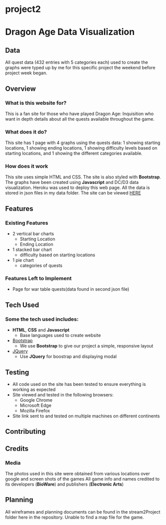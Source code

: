 # project2
# Dragon Age Data Visualization

## Data

All quest data (432 entries with 5 categories each) used to create the graphs were typed up by me for this specific project the weekend before project week began. 
 
## Overview
 
### What is this website for?
 
This is a fan site for those who have played Dragon Age: Inquisition who want in depth details about all the quests available throughout the game.
 
### What does it do?
 
This site has 1 page with 4 graphs using the quests data: 1 showing starting locations, 1 showing ending locations, 1 showing difficulty levels based on starting locations, and 1 showing the different categories available.
 
### How does it work
 
This site uses simple HTML and CSS. The site is also styled with **Bootstrap**. The graphs have been created using **Javascript** and DC/D3 data visualization. Heroku was used to deploy this web page. All the data is stored in json files in my data folder. The site can be viewed [HERE](https://dragonagequests.herokuapp.com)

## Features
 
### Existing Features
- 2 vertical bar charts
    - Starting Location
    - Ending Location
- 1 stacked bar chart
    - difficulty based on starting locations
- 1 pie chart
    - categories of quests

### Features Left to Implement
- Page for war table quests(data found in second json file)

## Tech Used

### Some the tech used includes:
- **HTML**, **CSS** and **Javascript**
  - Base languages used to create website
- [Bootstrap](http://getbootstrap.com/)
    - We use **Bootstrap** to give our project a simple, responsive layout
- [JQuery](https://jquery.com)
    - Use **JQuery** for boostrap and displaying modal

## Testing
- All code used on the site has been tested to ensure everything is working as expected
- Site viewed and tested in the following browsers:
  - Google Chrome
  - Microsoft Edge
  - Mozilla Firefox
- Site link sent to and tested on multiple machines on different continents

## Contributing
 

## Credits

### Media
The photos used in this site were obtained from various locations over google and screen shots of the games
All game info and names credited to its developers (**BioWare**) and publishers (**Electronic Arts**)

## Planning
All wireframes and planning documents can be found in the stream2Project folder here in the repository. Unable to find a map file for the game.

